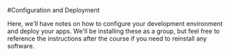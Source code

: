 #Configuration and Deployment

Here, we'll have notes on how to configure your development environment and deploy your apps. We'll be installing these as a group, but feel free to reference the instructions after the course if you need to reinstall any software.

